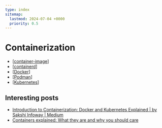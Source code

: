 ```yaml
---
type: index
sitemap:
  lastmod: 2024-07-04 +0000
  priority: 0.5
---
```


# Containerization

- [[container-image]]
- [[containerd]]
- [[Docker]]
- [[Podman]]
- [[Kubernetes]]

## Interesting posts

- [Introduction to Containerization: Docker and Kubernetes Explained \| by Sakshi Infoway \| Medium](https://medium.com/@sakshiinfoway/introduction-to-containerization-docker-and-kubernetes-explained-a3f7c4b4c606)
- [Containers explained: What they are and why you should care](https://www.redhat.com/en/topics/containers)

[//begin]: # "Autogenerated link references for markdown compatibility"
[container-image]: container-image.md "Container Image"
[containerd]: containerd.md "containerd"
[Docker]: Docker.md "Docker Operations"
[Podman]: Podman.md "Podman"
[Kubernetes]: Kubernetes.md "Kubernetes"
[//end]: # "Autogenerated link references"
